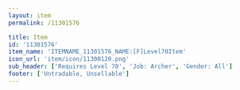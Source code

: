 ```yaml
---
layout: item
permalink: /11301576

title: Item
id: '11301576'
item_name: 'ITEMNAME_11301576_NAME:[F]Level70Item'
icon_url: 'item/icon/11300120.png'
sub_header: ['Requires Level 70', 'Job: Archer', 'Gender: All']
footer: ['Untradable, Unsellable']
---
```

